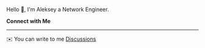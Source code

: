 
Hello 👋, I'm Aleksey a Network Engineer.

**Connect with Me**
***

✉️  You can write to me [Discussions](https://github.com/amishenkin/amishenkin/discussions)






